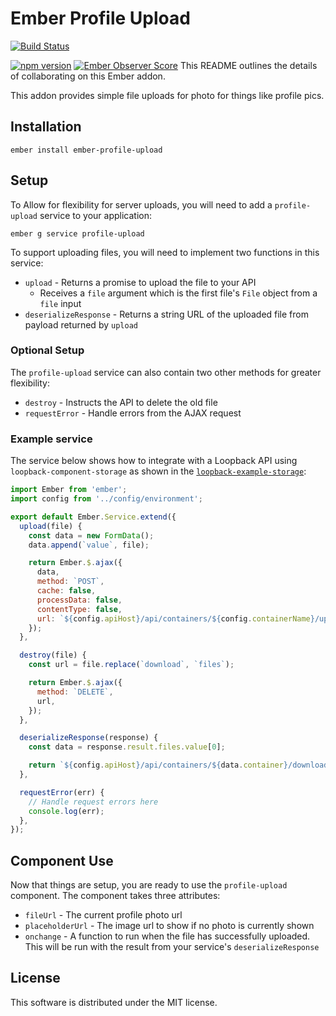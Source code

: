 # Ember Profile Upload

[![Build Status](https://travis-ci.org/rtablada/ember-profile-upload.svg)](https://travis-ci.org/rtablada/ember-profile-upload)

[![npm version](https://badge.fury.io/js/ember-profile-upload.svg)](http://badge.fury.io/js/ember-profile-upload)
[![Ember Observer Score](http://emberobserver.com/badges/ember-profile-upload.svg)](http://emberobserver.com/addons/ember-profile-upload)
This README outlines the details of collaborating on this Ember addon.

This addon provides simple file uploads for photo for things like profile pics.

## Installation

```
ember install ember-profile-upload
```

## Setup

To Allow for flexibility for server uploads, you will need to add a `profile-upload` service to your application:

```
ember g service profile-upload
```

To support uploading files, you will need to implement two functions in this service:

* `upload` - Returns a promise to upload the file to your API
  - Receives a `file` argument which is the first file's `File` object from a `file` input
* `deserializeResponse` - Returns a string URL of the uploaded file from payload returned by `upload`

### Optional Setup

The `profile-upload` service can also contain two other methods for greater flexibility:

* `destroy` - Instructs the API to delete the old file
* `requestError` - Handle errors from the AJAX request

### Example service

The service below shows how to integrate with a Loopback API using `loopback-component-storage` as shown in the [`loopback-example-storage`](https://github.com/strongloop/loopback-example-storage/tree/master/example-2.0):

```js
import Ember from 'ember';
import config from '../config/environment';

export default Ember.Service.extend({
  upload(file) {
    const data = new FormData();
    data.append(`value`, file);

    return Ember.$.ajax({
      data,
      method: `POST`,
      cache: false,
      processData: false,
      contentType: false,
      url: `${config.apiHost}/api/containers/${config.containerName}/upload`,
    });
  },

  destroy(file) {
    const url = file.replace(`download`, `files`);

    return Ember.$.ajax({
      method: `DELETE`,
      url,
    });
  },

  deserializeResponse(response) {
    const data = response.result.files.value[0];

    return `${config.apiHost}/api/containers/${data.container}/download/${data.name}`;
  },

  requestError(err) {
    // Handle request errors here
    console.log(err);
  },
});
```

## Component Use

Now that things are setup, you are ready to use the `profile-upload` component.
The component takes three attributes:

* `fileUrl` - The current profile photo url
* `placeholderUrl` - The image url to show if no photo is currently shown
* `onchange` - A function to run when the file has successfully uploaded. This will be run with the result from your service's `deserializeResponse`

## License

This software is distributed under the MIT license.
